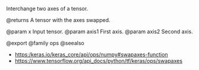 Interchange two axes of a tensor.

@returns
    A tensor with the axes swapped.

@param x Input tensor.
@param axis1 First axis.
@param axis2 Second axis.

@export
@family ops
@seealso
+ <https:/keras.io/keras_core/api/ops/numpy#swapaxes-function>
+ <https://www.tensorflow.org/api_docs/python/tf/keras/ops/swapaxes>
